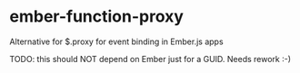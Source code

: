 ember-function-proxy
====================

Alternative for $.proxy for event binding in Ember.js apps

TODO: this should NOT depend on Ember just for a GUID.  Needs rework :-)